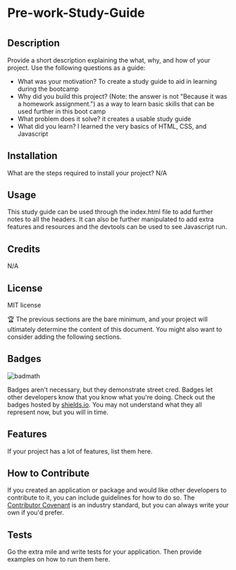 # Pre-work-Study-Guide
# <Your-Project-Title>

## Description

Provide a short description explaining the what, why, and how of your project. Use the following questions as a guide:

- What was your motivation? To create a study guide to aid in learning during the bootcamp
- Why did you build this project? (Note: the answer is not "Because it was a homework assignment.") as a way to learn basic skills that can be used further in this boot camp
- What problem does it solve? it creates a usable study guide 
- What did you learn? I learned the very basics of HTML, CSS, and Javascript

## Installation

What are the steps required to install your project? N/A

## Usage

This study guide can be used through the index.html file to add further notes to all the headers. It can also be further manipulated to add extra features and resources and the devtools can be used to see Javascript run.

## Credits

N/A

## License

MIT license

🏆 The previous sections are the bare minimum, and your project will ultimately determine the content of this document. You might also want to consider adding the following sections.

## Badges

![badmath](https://img.shields.io/github/languages/top/nielsenjared/badmath)

Badges aren't necessary, but they demonstrate street cred. Badges let other developers know that you know what you're doing. Check out the badges hosted by [shields.io](https://shields.io/). You may not understand what they all represent now, but you will in time.

## Features

If your project has a lot of features, list them here.

## How to Contribute

If you created an application or package and would like other developers to contribute to it, you can include guidelines for how to do so. The [Contributor Covenant](https://www.contributor-covenant.org/) is an industry standard, but you can always write your own if you'd prefer.

## Tests

Go the extra mile and write tests for your application. Then provide examples on how to run them here.